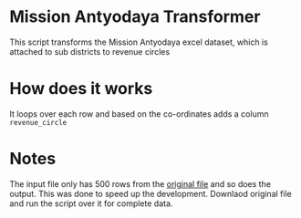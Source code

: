 # Mission Antyodaya Transformer
This script transforms the Mission Antyodaya excel dataset, which is attached to sub districts to revenue circles

# How does it works
It loops over each row and based on the co-ordinates adds a column `revenue_circle`

# Notes
The input file only has 500 rows from the [original file](https://docs.google.com/spreadsheets/d/1jVhsf9N410T2LwIN9-GJ0wNI1r_SEbKp/edit?usp=sharing&ouid=109659935473365455052&rtpof=true&sd=true) and so does the output. This was done to speed up the development. Downlaod original file and run the script over it for complete data.